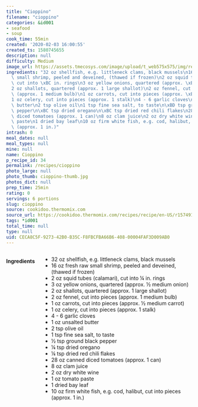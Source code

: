 ```yaml
---
title: "Cioppino"
filename: "cioppino"
categories: &id001
- seafood
- soup
cook_time: 55min
created: '2020-02-03 16:00:55'
created_ts: 1580745655
description: null
difficulty: Medium
image_url: https://assets.tmecosys.com/image/upload/t_web575x575/img/recipe/ras/Assets/90FDEF8A-4D38-403E-8C58-5C680632EA5A/Derivates/9AB025AE-6244-4AD0-B542-8CF9011C2EB2.jpg
ingredients: "32 oz shellfish, e.g. littleneck clams, black mussels\n16 oz fresh raw\
  \ small shrimp, peeled and deveined, (thawed if frozen)\n2 oz squid tubes (calamari),\
  \ cut into \xBC in. rings\n3 oz yellow onions, quartered (approx. \xBD medium onion)\n\
  2 oz shallots, quartered (approx. 1 large shallot)\n2 oz fennel, cut into pieces\
  \ (approx. 1 medium bulb)\n1 oz carrots, cut into pieces (approx. \xBD medium carrot)\n\
  1 oz celery, cut into pieces (approx. 1 stalk)\n4 - 6 garlic cloves\n1 oz unsalted\
  \ butter\n2 tsp olive oil\n1 tsp fine sea salt, to taste\n\xBD tsp ground black\
  \ pepper\n\xBC tsp dried oregano\n\xBC tsp dried red chili flakes\n28 oz canned\
  \ diced tomatoes (approx. 1 can)\n8 oz clam juice\n2 oz dry white wine\n1 oz tomato\
  \ paste\n1 dried bay leaf\n10 oz firm white fish, e.g. cod, halibut, cut into pieces\
  \ (approx. 1 in.)"
intrash: 0
meal_dates: null
meal_types: null
mine: null
name: Cioppino
p_recipe_id: 34
permalink: /recipes/cioppino
photo_large: null
photo_thumb: cioppino-thumb.jpg
photos_dict: null
prep_time: 25min
rating: 0
servings: 6 portions
slug: cioppino
source: cookidoo.thermomix.com
source_url: https://cookidoo.thermomix.com/recipes/recipe/en-US/r157491
tags: *id001
total_time: null
type: null
uid: CECA8C5F-9273-42B0-B35C-F8FBCFBA66B6-408-00004FAF3D009AB0
---
```

<div class="large-8 medium-7 columns" id="writeup">	</div><!-- #writeup -->
</div><!-- #row-one -->
<div class="row" id="row-two">	<div class="medium-4 small-5 columns" id="ingredients"><h4>Ingredients</h4><div class="box box-ingredients content"><ul>
<li>32 oz shellfish, e.g. littleneck clams, black mussels</li>
<li>16 oz fresh raw small shrimp, peeled and deveined, (thawed if frozen)</li>
<li>2 oz squid tubes (calamari), cut into ¼ in. rings</li>
<li>3 oz yellow onions, quartered (approx. ½ medium onion)</li>
<li>2 oz shallots, quartered (approx. 1 large shallot)</li>
<li>2 oz fennel, cut into pieces (approx. 1 medium bulb)</li>
<li>1 oz carrots, cut into pieces (approx. ½ medium carrot)</li>
<li>1 oz celery, cut into pieces (approx. 1 stalk)</li>
<li>4 - 6 garlic cloves</li>
<li>1 oz unsalted butter</li>
<li>2 tsp olive oil</li>
<li>1 tsp fine sea salt, to taste</li>
<li>½ tsp ground black pepper</li>
<li>¼ tsp dried oregano</li>
<li>¼ tsp dried red chili flakes</li>
<li>28 oz canned diced tomatoes (approx. 1 can)</li>
<li>8 oz clam juice</li>
<li>2 oz dry white wine</li>
<li>1 oz tomato paste</li>
<li>1 dried bay leaf</li>
<li>10 oz firm white fish, e.g. cod, halibut, cut into pieces (approx. 1 in.)</li>
</ul>
</div>	</div>	<div class="medium-6 small-7 columns" id="directions">	</div>